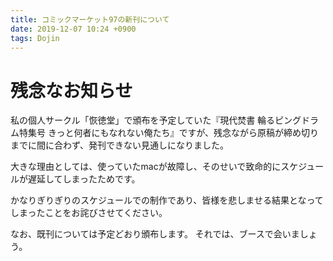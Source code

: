 ```yaml
---
title: コミックマーケット97の新刊について
date: 2019-12-07 10:24 +0900
tags: Dojin
---
```


# 残念なお知らせ

私の個人サークル「恢徳堂」で頒布を予定していた『現代焚書 輪るピングドラム特集号 きっと何者にもなれない俺たち』ですが、残念ながら原稿が締め切りまでに間に合わず、発刊できない見通しになりました。

大きな理由としては、使っていたmacが故障し、そのせいで致命的にスケジュールが遅延してしまったためです。

かなりぎりぎりのスケジュールでの制作であり、皆様を悲しませる結果となってしまったことをお詫びさせてください。

なお、既刊については予定どおり頒布します。
それでは、ブースで会いましょう。